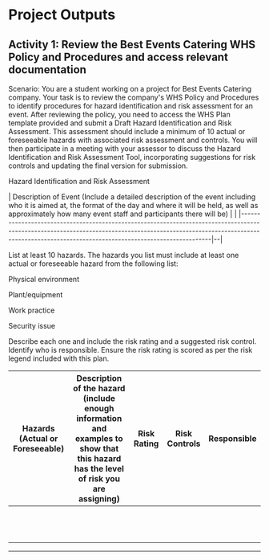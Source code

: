 # Project Outputs

## Activity 1: Review the Best Events Catering WHS Policy and Procedures and access relevant documentation

Scenario: 
You are a student working on a project for Best Events Catering company. Your task is to review the company's WHS Policy and Procedures to identify procedures for hazard identification and risk assessment for an event. After reviewing the policy, you need to access the WHS Plan template provided and submit a Draft Hazard Identification and Risk Assessment. This assessment should include a minimum of 10 actual or foreseeable hazards with associated risk assessment and controls. You will then participate in a meeting with your assessor to discuss the Hazard Identification and Risk Assessment Tool, incorporating suggestions for risk controls and updating the final version for submission.

Hazard Identification and Risk Assessment

| Description of Event 
(Include a detailed description of the event including who it is aimed at, the format of the day and where it will be held, as well as approximately how many event staff and participants there will be) |  |
|---------------------------------------------------------------------------------------------------------------------------------------------------------------------------------------------------------------------------------|--|



List at least 10 hazards. The hazards you list must include at least one actual or foreseeable hazard from the following list:

Physical environment 

Plant/equipment

Work practice

Security issue

Describe each one and include the risk rating and a suggested risk control. Identify who is responsible. Ensure the risk rating is scored as per the risk legend included with this plan.

| Hazards (Actual or Foreseeable) | Description of the hazard (include enough information and examples to show that this hazard has the level of risk you are assigning) | Risk Rating | Risk Controls | Responsible |
|---------------------------------|--------------------------------------------------------------------------------------------------------------------------------------|-------------|---------------|-------------|
|                                 |                                                                                                                                      |             |               |             |
|                                 |                                                                                                                                      |             |               |             |
|                                 |                                                                                                                                      |             |               |             |
|                                 |                                                                                                                                      |             |               |             |
|                                 |                                                                                                                                      |             |               |             |
|                                 |                                                                                                                                      |             |               |             |
|                                 |                                                                                                                                      |             |               |             |
|                                 |                                                                                                                                      |             |               |             |
|                                 |                                                                                                                                      |             |               |             |
|                                 |                                                                                                                                      |             |               |             |
|                                 |                                                                                                                                      |             |               |             |
|                                 |                                                                                                                                      |             |               |             |

---
